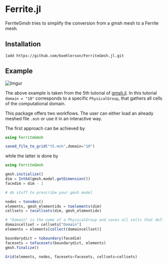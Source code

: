 # Ferrite.jl

<!---
[![][docs-dev-img]][docs-dev-url]

[docs-dev-img]: https://img.shields.io/badge/docs-dev-blue.svg

[docs-dev-url]: http://koehlerson.github.io/gmsh.jl/dev/
-->

FerriteGmsh tries to simplify the conversion from a gmsh mesh to a Ferrite mesh.

## Installation

```
]add https://github.com/koehlerson/FerriteGmsh.jl.git
```

## Example

![Imgur](https://i.imgur.com/eC2W4SZ.png)

The above example is taken from the 5th tutorial of [gmsh.jl](https://github.com/koehlerson/gmsh.jl).
In this tutorial `domain = "10"` corresponds to a specific `PhysicalGroup`, that gathers all cells of the computational domain. 

This package offers two workflows. The user can either load an already meshed file `.msh` or use it in an interactive way.

The first approach can be achieved by

```julia
using FerriteGmsh

saved_file_to_grid("t5.msh",domain="10")
```

while the latter is done by

```julia
using FerriteGmsh

gmsh.initialize()
dim = Int64(gmsh.model.getDimension())
facedim = dim - 1

# do stuff to prescribe your gmsh model

nodes = tonodes()
elements, gmsh_elementidx = toelements(dim)
cellsets = tocellsets(dim, gmsh_elementidx)

# "Domain" is the name of a PhysicalGroup and saves all cells that define the computational domain
domaincellset = cellsets["Domain"]
elements = elements[collect(domaincellset)]

boundarydict = toboundary(facedim)
facesets = tofacesets(boundarydict, elements)
gmsh.finalize()

Grid(elements, nodes, facesets=facesets, cellsets=cellsets)
```

